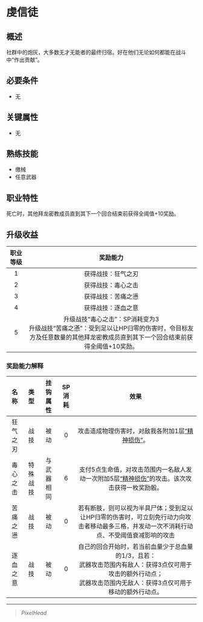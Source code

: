 # 虔信徒

## 概述

社群中的炮灰，大多数无才无能者的最终归宿。好在他们无论如何都能在战斗中“作出贡献”。

## 必要条件

* 无

## 关键属性

* 无

## 熟练技能

* 缴械
* 任意武器

## 职业特性

死亡时，其他拜龙密教成员直到其下一个回合结束前获得全阈值+10奖励。

## 升级收益

职业等级|奖励能力
:--:|:--:
1|获得战技：狂气之刃
2|获得战技：毒心之击
3|获得战技：苦痛之懑
4|获得战技：逐血之意
5|升级战技“毒心之击”：SP消耗变为3<br>升级战技“苦痛之懣”：受到足以让HP归零的伤害时，令目标友方及任意数量的其他拜龙密教成员直到其下一个回合结束前获得全阈值+10奖励。

### 奖励能力解释

名称|类型|挂钩属性|SP消耗|效果
:--:|:--:|:--:|:--:|:--:
狂气之刃|战技|被动|0|攻击造成物理伤害时，对敌我各附加1层<a href="../../../../status/mark/#精神损伤" target="_blank">“精神损伤”</a>。
毒心之击|特殊战技|与武器相同|6|支付5点生命值，对攻击范围内一名敌人发动一次附加5层<a href="../../../../status/mark/#精神损伤" target="_blank">“精神损伤”</a>的攻击。该次攻击获得一枚奖励骰。
苦痛之懑|战技|被动|0|若有断肢，则可以视为半具尸体；受到足以让HP归零的伤害时，可立刻免行动力向攻击者移动最多三格，并发动一次不消耗行动点、不受阈值衰减影响的攻击
逐血之意|战技|被动|0|自己的回合开始时，若当前血量少于总血量的1/3，且若：<br>武器攻击范围内有敌人：获得3点仅可用于攻击的额外行动点；<br>武器攻击范围内无敌人：获得3点仅可用于移动的额外行动点。

---

> *PixelHead*